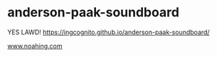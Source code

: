 # anderson-paak-soundboard
YES LAWD!
https://ingcognito.github.io/anderson-paak-soundboard/

www.noahing.com
